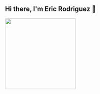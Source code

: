 <h2>
Hi there, I'm Eric Rodriguez 👋
</h2>
<p> 
  <a target="_blank" rel="nooperner noreferrer" href="https://media-exp1.licdn.com/dms/image/C4D03AQGprKyyz67i-w/profile-displayphoto-shrink_400_400/0/1609083788601?e=1616630400&v=beta&t=b4PANr6YvE4IqzkeBehN05NlSyuEWIkr9JublHuYYBA"><img aling="right" src="https://media-exp1.licdn.com/dms/image/C4D03AQGprKyyz67i-w/profile-displayphoto-shrink_400_400/0/1609083788601?e=1616630400&v=beta&t=b4PANr6YvE4IqzkeBehN05NlSyuEWIkr9JublHuYYBA" width="230" style="max-width-100%;"> 
   </a>
  </p>
 
<!--
**EricERodriguez/EricERodriguez** is a ✨ _special_ ✨ repository because its `README.md` (this file) appears on your GitHub profile.

<p> 
  <em>
    "Accounting student"
    <a href="https://www.unrc.edu.ar/" rel="nofollow">Universidad Nacional de Rio Cuarto</a>
    <br> "General programming" <a href="https://www.utn.edu.ar/es/" rel="nofollow">Universidad Tecnologica Nacional</a>
    </br>
    
  </em>

</p>
Here are some ideas to get you started:

- 🔭 I’m currently working on ...
- 🌱 I’m currently learning ...
- 👯 I’m looking to collaborate on ...
- 🤔 I’m looking for help with ...
- 💬 Ask me about ...
- 📫 How to reach me: ...
- 😄 Pronouns: ...
- ⚡ Fun fact: ...
-->
